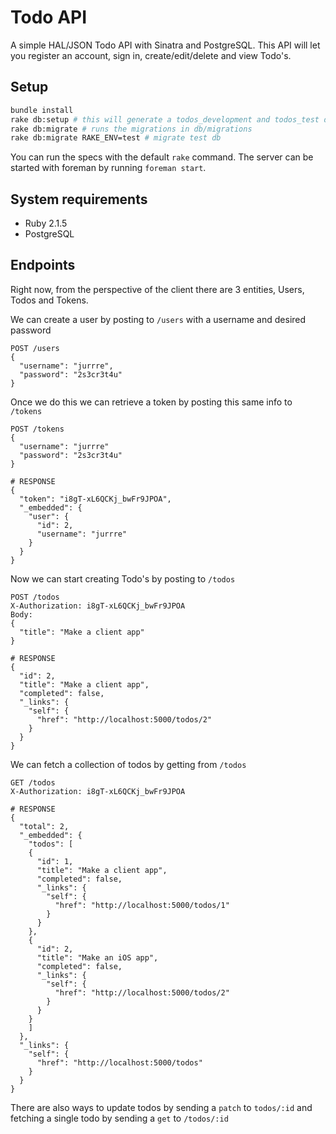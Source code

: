 # Todo API

A simple HAL/JSON Todo API with Sinatra and PostgreSQL.
This API will let you register an account, sign in, create/edit/delete and view Todo's.

## Setup

```bash
bundle install
rake db:setup # this will generate a todos_development and todos_test db
rake db:migrate # runs the migrations in db/migrations
rake db:migrate RAKE_ENV=test # migrate test db
```

You can run the specs with the default `rake` command.
The server can be started with foreman by running `foreman start`.

## System requirements
- Ruby 2.1.5
- PostgreSQL

## Endpoints
Right now, from the perspective of the client there are 3 entities, Users, Todos and Tokens.

We can create a user by posting to `/users` with a username and desired password
```
POST /users
{
  "username": "jurrre",
  "password": "2s3cr3t4u"
}
```

Once we do this we can retrieve a token by posting this same info to `/tokens`
```
POST /tokens
{
  "username": "jurrre"
  "password": "2s3cr3t4u"
}

# RESPONSE
{
  "token": "i8gT-xL6QCKj_bwFr9JPOA",
  "_embedded": {
    "user": {
      "id": 2,
      "username": "jurrre"
    }
  }
}
```

Now we can start creating Todo's by posting to `/todos`
```
POST /todos
X-Authorization: i8gT-xL6QCKj_bwFr9JPOA
Body:
{
  "title": "Make a client app"
}

# RESPONSE
{
  "id": 2,
  "title": "Make a client app",
  "completed": false,
  "_links": {
    "self": {
      "href": "http://localhost:5000/todos/2"
    }
  }
}
```

We can fetch a collection of todos by getting from `/todos`
```
GET /todos
X-Authorization: i8gT-xL6QCKj_bwFr9JPOA

# RESPONSE
{
  "total": 2,
  "_embedded": {
    "todos": [
    {
      "id": 1,
      "title": "Make a client app",
      "completed": false,
      "_links": {
        "self": {
          "href": "http://localhost:5000/todos/1"
        }
      }
    },
    {
      "id": 2,
      "title": "Make an iOS app",
      "completed": false,
      "_links": {
        "self": {
          "href": "http://localhost:5000/todos/2"
        }
      }
    }
    ]
  },
  "_links": {
    "self": {
      "href": "http://localhost:5000/todos"
    }
  }
}
```

There are also ways to update todos by sending a `patch` to `todos/:id` and fetching a single todo by sending a `get` to `/todos/:id`
